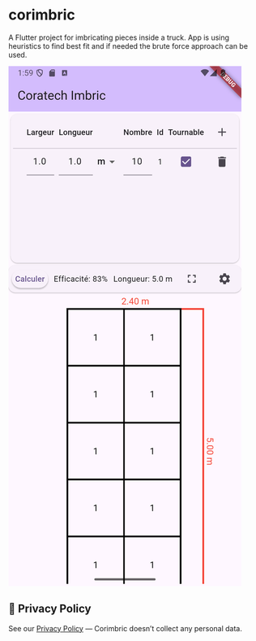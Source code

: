 # corimbric

A Flutter project for imbricating pieces inside a truck. App is using heuristics to find best fit and if needed the brute force approach can be used.

![Alt text](/screenshot.png)

## 📄 Privacy Policy
See our [Privacy Policy](PRIVACY.md) — Corimbric doesn’t collect any personal data.